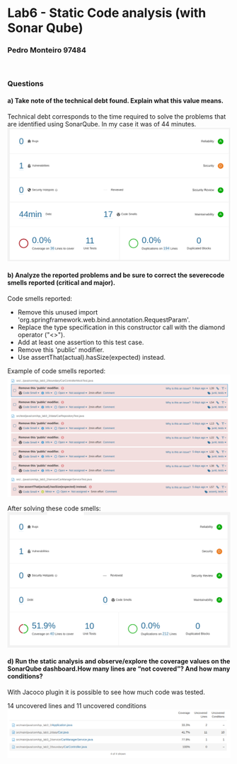 # Lab6 - Static Code analysis (with Sonar Qube)
### Pedro Monteiro 97484
<br>

### Questions
#### a) Take note of the technical debt found. Explain what this value means.
Technical debt corresponds to the time required to solve the problems that are identified using SonarQube. In my case it was of 44 minutes.
![Dashboard](./prints/overview.png)

#### b) Analyze the reported problems and be sure to correct the severecode smells reported (critical and major).
Code smells reported:
- Remove this unused import 'org.springframework.web.bind.annotation.RequestParam'.
- Replace the type specification in this constructor call with the diamond operator ("<>").
- Add at least one assertion to this test case.
- Remove this 'public' modifier.
- Use assertThat(actual).hasSize(expected) instead.

Example of code smells reported:
![Code Smells](./prints/errors.png)

After solving these code smells: 
![Problems Solved](./prints/solve.png)

#### d) Run the static analysis and observe/explore the coverage values on the SonarQube dashboard.How many lines are “not covered”? And how many conditions?
With Jacoco plugin it is possible to see how much code was tested.

14 uncovered lines and 11 uncovered conditions
![Lines and Conditions](./prints/lines.png)